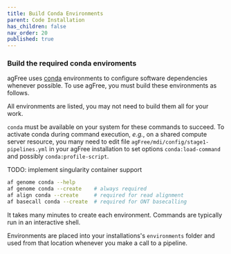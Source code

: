```yaml
---
title: Build Conda Environments
parent: Code Installation
has_children: false
nav_order: 20
published: true
---
```


### Build the required conda enviroments

agFree uses [conda](https://docs.conda.io/en/latest/) environments to 
configure software dependencies whenever possible. To use agFree, you must build 
these environments as follows. 

All environments are listed, 
you may not need to build them all for your work.

`conda` must be available on your system for these commands to succeed.
To activate conda during command execution, _e.g._, on a shared compute
server resource, you many need to edit file 
`agFree/mdi/config/stage1-pipelines.yml` in your agFree installation
to set options `conda:load-command` and possibly `conda:profile-script`.

TODO: implement singularity container support

```sh
af genome conda --help
af genome conda --create    # always required
af align conda --create     # required for read alignment
af basecall conda --create  # required for ONT basecalling
```

It takes many minutes to create each environment.
Commands are typically run in an interactive shell.

Environments are placed into your installations's `environments` folder
and used from that location whenever you make a call to a pipeline.

